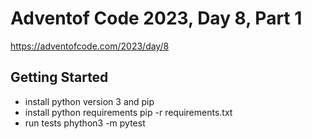 
# Adventof Code 2023, Day 8, Part 1

https://adventofcode.com/2023/day/8

## Getting Started

- install python version 3 and pip
- install python requirements
    pip -r requirements.txt
- run tests
    phython3 -m pytest